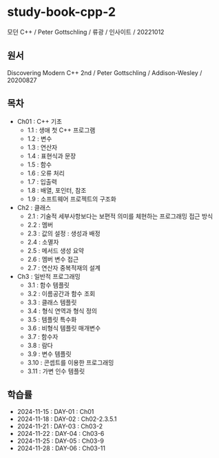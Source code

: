 # study-book-cpp-2

모던 C++ / Peter Gottschling / 류광 / 인사이트 / 20221012

## 원서

Discovering Modern C++ 2nd / Peter Gottschling / Addison-Wesley / 20200827

## 목차
- Ch01 : C++ 기초
  - 1.1 : 생애 첫 C++ 프로그램
  - 1.2 : 변수
  - 1.3 : 연산자
  - 1.4 : 표현식과 문장
  - 1.5 : 함수
  - 1.6 : 오류 처리
  - 1.7 : 입출력
  - 1.8 : 배열, 포인터, 참조
  - 1.9 : 소프트웨어 프로젝트의 구조화
- Ch2 : 클래스
  - 2.1 : 기술적 세부사항보다는 보편적 의미를 체현하는 프로그래밍 접근 방식
  - 2.2 : 멤버
  - 2.3 : 값의 설정 : 생성과 배정
  - 2.4 : 소멸자
  - 2.5 : 메서드 생성 요약
  - 2.6 : 멤버 변수 접근
  - 2.7 : 연산자 중복적재의 설계
- Ch3 : 일반적 프로그래밍
  - 3.1 : 함수 템플릿
  - 3.2 : 이름공간과 함수 조회
  - 3.3 : 클래스 템플릿
  - 3.4 : 형식 연역과 형식 정의
  - 3.5 : 템플릿 특수화
  - 3.6 : 비형식 템플릿 매개변수
  - 3.7 : 함수자
  - 3.8 : 람다
  - 3.9 : 변수 템플릿
  - 3.10 : 콘셉트를 이용한 프로그래밍
  - 3.11 : 가변 인수 템플릿

## 학습률
- 2024-11-15 : DAY-01 : Ch01
- 2024-11-18 : DAY-02 : Ch02-2.3.5.1
- 2024-11-21 : DAY-03 : Ch03-2
- 2024-11-22 : DAY-04 : Ch03-6
- 2024-11-25 : DAY-05 : Ch03-9
- 2024-11-28 : DAY-06 : Ch03-11
